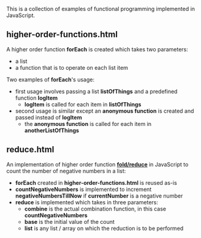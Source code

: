 This is a collection of examples of functional programming implemented in JavaScript.

higher-order-functions.html
---

A higher order function **forEach** is created which takes two parameters:

* a list
* a function that is to operate on each list item

Two examples of **forEach**'s usage:

* first usage involves passing a list **listOfThings** and a predefined function **logItem**
    * **logItem** is called for each item in **listOfThings**
* second usage is similar except an **anonymous function** is created and passed instead of **logItem**
    * the **anonymous function** is called for each item in **anotherListOfThings**

reduce.html
---

An implementation of higher order function [**fold/reduce**](http://en.wikipedia.org/wiki/Fold_(higher-order_function)) in
JavaScript to count the number of negative numbers in a list:

* **forEach** created in **higher-order-functions.html** is reused as-is
* **countNegativeNumbers** is implemented to increment **negativeNumbersTillNow** if **currentNumber** is a negative number
* **reduce** is implemented which takes in three parameters:
    * **combine** is the actual combination function, in this case **countNegativeNumbers**
    * **base** is the initial value of the count
    * **list** is any list / array on which the reduction is to be performed